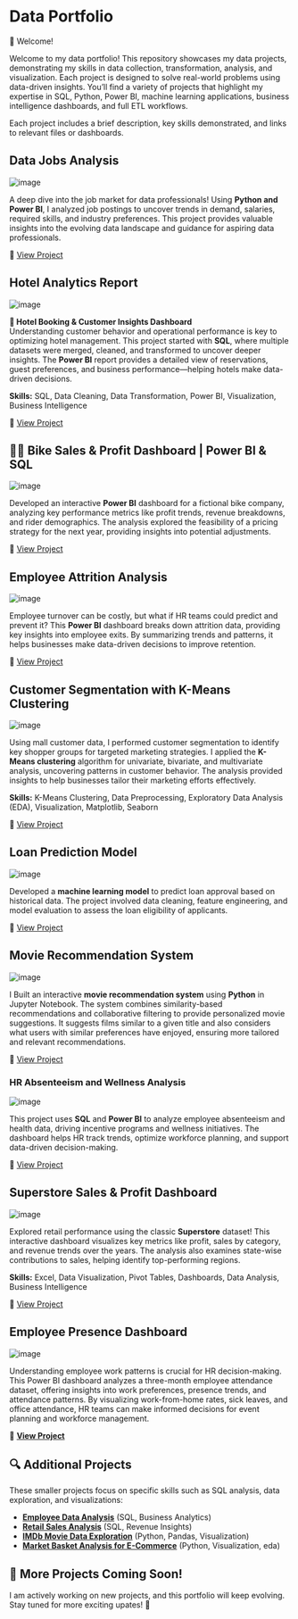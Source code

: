 #  Data Portfolio  

👋 Welcome!


Welcome to my data portfolio! This repository showcases my data projects, demonstrating my skills in data collection, transformation, analysis, and visualization. Each project is designed to solve real-world problems using data-driven insights. You’ll find a variety of projects that highlight my expertise in SQL, Python, Power BI, machine learning applications, business intelligence dashboards, and full ETL workflows.

Each project includes a brief description, key skills demonstrated, and links to relevant files or dashboards. 

## Data Jobs Analysis  

![image](images\job_market_analysis.png)

A deep dive into the job market for data professionals! Using **Python and Power BI**, I analyzed job postings to uncover trends in demand, salaries, required skills, and industry preferences.  This project provides valuable insights into the evolving data landscape and guidance for aspiring data professionals.

🔗 [View Project](#) 


## Hotel Analytics Report

![image](images\hotel.jpg)

**🏨 Hotel Booking & Customer Insights Dashboard**  
Understanding customer behavior and operational performance is key to optimizing hotel management. This project started with **SQL**, where multiple datasets were merged, cleaned, and transformed to uncover deeper insights. The **Power BI** report provides a detailed view of reservations, guest preferences, and business performance—helping hotels make data-driven decisions.

**Skills:** SQL, Data Cleaning, Data Transformation, Power BI, Visualization, Business Intelligence

🔗 [View Project](#)  



## 🚴‍♂️ Bike Sales & Profit Dashboard | Power BI & SQL

![image](images/bike.jpg)

Developed an interactive **Power BI** dashboard for a fictional bike company, analyzing key performance metrics like profit trends, revenue breakdowns, and rider demographics. The analysis explored the feasibility of a pricing strategy for the next year, providing insights into potential adjustments.  

🔗 [View Project](#)  


## Employee Attrition Analysis

![image](images/hr_attrition.jpg)

Employee turnover can be costly, but what if HR teams could predict and prevent it? This **Power BI** dashboard breaks down attrition data, providing key insights into employee exits. By summarizing trends and patterns, it helps businesses make data-driven decisions to improve retention.  

🔗 [View Project](#)  
 

## Customer Segmentation with K-Means Clustering

![image](images/segmentation.jpg)

Using mall customer data, I performed customer segmentation to identify key shopper groups for targeted marketing strategies. I applied the **K-Means clustering** algorithm for univariate, bivariate, and multivariate analysis, uncovering patterns in customer behavior. The analysis provided insights to help businesses tailor their marketing efforts effectively.

**Skills:** K-Means Clustering, Data Preprocessing, Exploratory Data Analysis (EDA), Visualization, Matplotlib, Seaborn

🔗 [View Project](#)  


## Loan Prediction Model

![image](images\loan.jpg)

Developed a **machine learning model** to predict loan approval based on historical data. The project involved data cleaning, feature engineering, and model evaluation to assess the loan eligibility of applicants.

🔗 [View Project](#)  


## Movie Recommendation System

![image](images/movie.jpg)

I Built an interactive **movie recommendation system** using **Python** in Jupyter Notebook. The system combines similarity-based recommendations and collaborative filtering to provide personalized movie suggestions. It suggests films similar to a given title and also considers what users with similar preferences have enjoyed, ensuring more tailored and relevant recommendations.

🔗 [View Project](#)  



### HR Absenteeism and Wellness Analysis

![image](images\hr_absent.jpg)

This project uses **SQL** and **Power BI** to analyze employee absenteeism and health data, driving incentive programs and wellness initiatives. The dashboard helps HR track trends, optimize workforce planning, and support data-driven decision-making.

🔗 [View Project](#)  


## Superstore Sales & Profit Dashboard 

![image](images\superstore.jpg)

Explored retail performance using the classic **Superstore** dataset! This interactive dashboard visualizes key metrics like profit, sales by category, and revenue trends over the years. The analysis also examines state-wise contributions to sales, helping identify top-performing regions.

**Skills:** Excel, Data Visualization, Pivot Tables, Dashboards, Data Analysis, Business Intelligence

🔗 [View Project](#)  


## Employee Presence Dashboard 

![image](images\presense.jpg)

Understanding employee work patterns is crucial for HR decision-making. This Power BI dashboard analyzes a three-month employee attendance dataset, offering insights into work preferences, presence trends, and attendance patterns. By visualizing work-from-home rates, sick leaves, and office attendance, HR teams can make informed decisions for event planning and workforce management.  

🔗 **[View Project]()**  




## 🔍 Additional Projects  
These smaller projects focus on specific skills such as SQL analysis, data exploration, and visualizations:  
- **[Employee Data Analysis](link-to-repo)** (SQL, Business Analytics)
- **[Retail Sales Analysis](link-to-repo)** (SQL, Revenue Insights)  
- **[IMDb Movie Data Exploration](link-to-repo)** (Python, Pandas, Visualization) 
- **[Market Basket Analysis for E-Commerce](link-to-repo)** (Python, Visualization, eda) 


## 📌 More Projects Coming Soon!  
I am actively working on new projects, and this portfolio will keep evolving. Stay tuned for more exciting upates! 🚀







